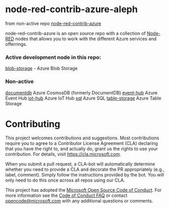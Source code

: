 # node-red-contrib-azure-aleph

from non-active repo [node-red-contrib-azure](https://github.com/Azure/node-red-contrib-azure)

node-red-contrib-azure is an open source repo with a collection of <a href="http://nodered.org" target="_new">Node-RED</a> nodes that allows you to work with the different Azure services and offerrings.

### Active development node in this repo:

<a href="https://github.com/javis86/node-red-contrib-azure/tree/master/blob-storage">blob-storage</a> - Azure Blob Storage


### Non-active
<a href="https://github.com/javis86/node-red-contrib-azure/tree/master/documentdb">documentdb</a> Azure CosmosDB (formerly DocumentDB)
<a href="https://github.com/javis86/node-red-contrib-azure/tree/master/event-hub">event-hub</a> Azure Event Hub
<a href="https://github.com/javis86/node-red-contrib-azure/tree/master/iot-hub">iot-hub</a> Azure IoT Hub
<a href="https://github.com/javis86/node-red-contrib-azure/tree/master/sql">sql</a> Azure SQL
<a href="https://github.com/javis86/node-red-contrib-azure/tree/master/table-storage">table-storage</a> Azure Table Storage

# Contributing

This project welcomes contributions and suggestions.  Most contributions require you to agree to a
Contributor License Agreement (CLA) declaring that you have the right to, and actually do, grant us
the rights to use your contribution. For details, visit https://cla.microsoft.com.

When you submit a pull request, a CLA-bot will automatically determine whether you need to provide
a CLA and decorate the PR appropriately (e.g., label, comment). Simply follow the instructions
provided by the bot. You will only need to do this once across all repos using our CLA.

This project has adopted the [Microsoft Open Source Code of Conduct](https://opensource.microsoft.com/codeofconduct/).
For more information see the [Code of Conduct FAQ](https://opensource.microsoft.com/codeofconduct/faq/) or
contact [opencode@microsoft.com](mailto:opencode@microsoft.com) with any additional questions or comments.